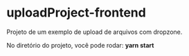 # uploadProject-frontend
Projeto de um exemplo de upload de arquivos com dropzone.

No diretório do projeto, você pode rodar: **yarn start** 

